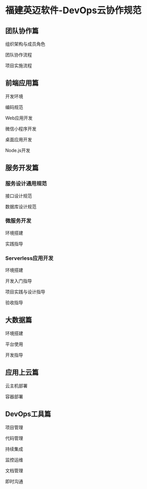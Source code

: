 # 福建英迈软件-DevOps云协作规范

## 团队协作篇

组织架构与成员角色

团队协作流程

项目实施流程



## 前端应用篇

开发环境

编码规范

Web应用开发

微信小程序开发

桌面应用开发

Node.js开发



## 服务开发篇

### 服务设计通用规范

接口设计规范

数据库设计规范

### 微服务开发

环境搭建

实践指导

### Serverless应用开发

环境搭建

开发入门指导

项目实践与设计指导

验收指导



## 大数据篇

环境搭建

平台使用

开发指导



## 应用上云篇

云主机部署

容器部署



## DevOps工具篇

项目管理

代码管理

持续集成

监控运维

文档管理

即时沟通




